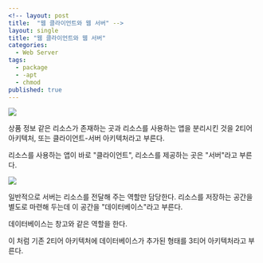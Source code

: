 ```yaml
---
<!-- layout: post
title:  "웹 클라이언트와 웹 서버" -->
layout: single
title: "웹 클라이언트와 웹 서버"
categories:
  - Web Server
tags:
  - package
  - -apt
  - chmod
published: true
---
```



  <img src="https://user-images.githubusercontent.com/77485397/208038455-d7fd176c-e8ad-42da-a10a-63bfc9d5b232.png">

  <p>상품 정보 같은 리소스가 존재하는 곳과 리소스를 사용하는 앱을 분리시킨 것을 2티어 아키텍처, 또는 클라이언트-서버 아키텍처라고 부른다.</p>
  <p>리소스를 사용하는 앱이 바로 "클라이언트", 리소스를 제공하는 곳은 "서버"라고 부른다.</p>

  <img src="https://user-images.githubusercontent.com/77485397/208038441-4861639b-bf2b-4768-bb81-c3dfacdbbf7f.png">

  <p>일반적으로 서버는 리소스를 전달해 주는 역할만 담당한다. 리소스를 저장하는 공간을 별도로 마련해 두는데 이 공간을 "데이터베이스"라고 부른다.</p>
  <p>데이터베이스는 창고와 같은 역할을 한다.</p>
  <p>이 처럼 기존 2티어 아키텍처에 데이터베이스가 추가된 형태를 3티어 아키텍처라고 부른다.</p>

